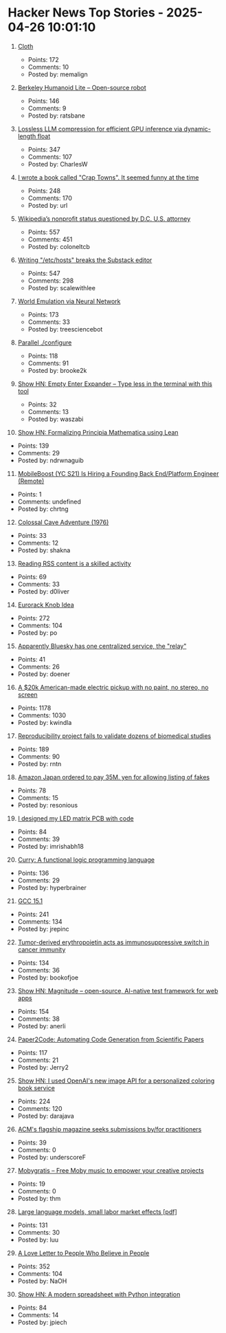 # Hacker News Top Stories - 2025-04-26 10:01:10

1. [Cloth](https://www.cloudofoz.com/verlet-test/)
   - Points: 172
   - Comments: 10
   - Posted by: memalign

2. [Berkeley Humanoid Lite – Open-source robot](https://lite.berkeley-humanoid.org/)
   - Points: 146
   - Comments: 9
   - Posted by: ratsbane

3. [Lossless LLM compression for efficient GPU inference via dynamic-length float](https://arxiv.org/abs/2504.11651)
   - Points: 347
   - Comments: 107
   - Posted by: CharlesW

4. [I wrote a book called "Crap Towns". It seemed funny at the time](https://samj.substack.com/p/that-joke-isnt-funny-any-more)
   - Points: 248
   - Comments: 170
   - Posted by: url

5. [Wikipedia’s nonprofit status questioned by D.C. U.S. attorney](https://www.washingtonpost.com/technology/2025/04/25/wikipedia-nonprofit-ed-martin-letter/)
   - Points: 557
   - Comments: 451
   - Posted by: coloneltcb

6. [Writing "/etc/hosts" breaks the Substack editor](https://scalewithlee.substack.com/p/when-etchsts-breaks-your-substack)
   - Points: 547
   - Comments: 298
   - Posted by: scalewithlee

7. [World Emulation via Neural Network](https://madebyoll.in/posts/world_emulation_via_dnn/)
   - Points: 173
   - Comments: 33
   - Posted by: treesciencebot

8. [Parallel ./configure](https://tavianator.com/2025/configure.html)
   - Points: 118
   - Comments: 91
   - Posted by: brooke2k

9. [Show HN: Empty Enter Expander – Type less in the terminal with this tool](https://github.com/waszabi/empty-enter-expander)
   - Points: 32
   - Comments: 13
   - Posted by: waszabi

10. [Show HN: Formalizing Principia Mathematica using Lean](https://github.com/ndrwnaguib/principia)
   - Points: 139
   - Comments: 29
   - Posted by: ndrwnaguib

11. [MobileBoost (YC S21) Is Hiring a Founding Back End/Platform Engineer (Remote)](https://www.ycombinator.com/companies/mobileboost/jobs/v6gPgiZ-founding-backend-platform-engineer-remote)
   - Points: 1
   - Comments: undefined
   - Posted by: chrtng

12. [Colossal Cave Adventure (1976)](https://github.com/wh0am1-dev/adventure)
   - Points: 33
   - Comments: 12
   - Posted by: shakna

13. [Reading RSS content is a skilled activity](https://www.doliver.org/articles/rss-as-a-skill)
   - Points: 69
   - Comments: 33
   - Posted by: d0liver

14. [Eurorack Knob Idea](https://mitxela.com/projects/euroknob)
   - Points: 272
   - Comments: 104
   - Posted by: po

15. [Apparently Bluesky has one centralized service, the "relay"](https://mastodon.online/@mastodonmigration/114399534536933573)
   - Points: 41
   - Comments: 26
   - Posted by: doener

16. [A $20k American-made electric pickup with no paint, no stereo, no screen](https://www.theverge.com/electric-cars/655527/slate-electric-truck-price-paint-radio-bezos)
   - Points: 1178
   - Comments: 1030
   - Posted by: kwindla

17. [Reproducibility project fails to validate dozens of biomedical studies](https://www.nature.com/articles/d41586-025-01266-x)
   - Points: 189
   - Comments: 90
   - Posted by: rntn

18. [Amazon Japan ordered to pay 35M. yen for allowing listing of fakes](https://mainichi.jp/english/articles/20250425/p2g/00m/0bu/047000c)
   - Points: 78
   - Comments: 15
   - Posted by: resonious

19. [I designed my LED matrix PCB with code](https://docs.tscircuit.com/tutorials/building-led-matrix)
   - Points: 84
   - Comments: 39
   - Posted by: imrishabh18

20. [Curry: A functional logic programming language](https://curry-lang.org/)
   - Points: 136
   - Comments: 29
   - Posted by: hyperbrainer

21. [GCC 15.1](https://gcc.gnu.org/gcc-15/)
   - Points: 241
   - Comments: 134
   - Posted by: jrepinc

22. [Tumor-derived erythropoietin acts as immunosuppressive switch in cancer immunity](https://www.science.org/doi/10.1126/science.adr3026)
   - Points: 134
   - Comments: 36
   - Posted by: bookofjoe

23. [Show HN: Magnitude – open-source, AI-native test framework for web apps](https://github.com/magnitudedev/magnitude)
   - Points: 154
   - Comments: 38
   - Posted by: anerli

24. [Paper2Code: Automating Code Generation from Scientific Papers](https://arxiv.org/abs/2504.17192)
   - Points: 117
   - Comments: 21
   - Posted by: Jerry2

25. [Show HN: I used OpenAI's new image API for a personalized coloring book service](https://clevercoloringbook.com/)
   - Points: 224
   - Comments: 120
   - Posted by: darajava

26. [ACM's flagship magazine seeks submissions by/for practitioners](https://cacm.acm.org/practice/call-for-papers-cacm-practice-section/)
   - Points: 39
   - Comments: 0
   - Posted by: underscoreF

27. [Mobygratis – Free Moby music to empower your creative projects](https://mobygratis.com/)
   - Points: 19
   - Comments: 0
   - Posted by: thm

28. [Large language models, small labor market effects [pdf]](https://bfi.uchicago.edu/wp-content/uploads/2025/04/BFI_WP_2025-56-1.pdf)
   - Points: 131
   - Comments: 30
   - Posted by: luu

29. [A Love Letter to People Who Believe in People](https://www.swiss-miss.com/2025/04/a-love-letter-to-people-who-believe-in-people.html)
   - Points: 352
   - Comments: 104
   - Posted by: NaOH

30. [Show HN: A modern spreadsheet with Python integration](https://citadel5.com/gs-calc.htm)
   - Points: 84
   - Comments: 14
   - Posted by: jpiech

